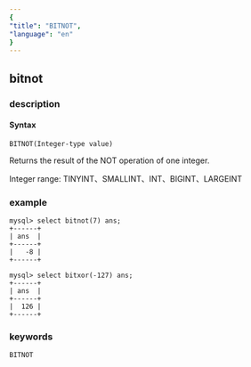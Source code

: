 ```yaml
---
{
"title": "BITNOT",
"language": "en"
}
---
```


## bitnot
### description
#### Syntax

`BITNOT(Integer-type value)`

Returns the result of the NOT operation of one integer.

Integer range: TINYINT、SMALLINT、INT、BIGINT、LARGEINT

### example

```
mysql> select bitnot(7) ans;
+------+
| ans  |
+------+
|   -8 |
+------+

mysql> select bitxor(-127) ans;
+------+
| ans  |
+------+
|  126 |
+------+
```

### keywords

    BITNOT
